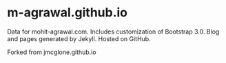 m-agrawal.github.io
========

Data for mohit-agrawal.com. Includes customization of Bootstrap 3.0. Blog and pages generated by Jekyll. Hosted on GitHub.

Forked from jmcglone.github.io